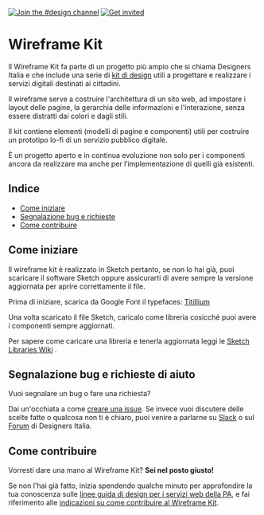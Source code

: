 [![Join the #design channel](https://img.shields.io/badge/Slack%20channel-%23design-blue.svg)](https://developersitalia.slack.com/messages/C7658JRJR/)
[![Get invited](https://slack.developers.italia.it/badge.svg)](https://slack.developers.italia.it/)

# Wireframe Kit

Il Wireframe Kit fa parte di un progetto più ampio che si chiama Designers Italia e che include una serie di [kit di design](https://designers.italia.it/kit/) utili a progettare e realizzare i servizi digitali destinati ai cittadini. 

Il wireframe serve a costruire l'architettura di un sito web, ad impostare i layout delle pagine, la gerarchia delle informazioni e l'interazione, senza essere distratti dai colori e dagli stili.

Il kit contiene elementi (modelli di pagine e componenti) utili per costruire un prototipo lo-fi di un servizio pubblico digitale. 

È un progetto aperto e in continua evoluzione non solo per i componenti ancora da realizzare ma anche per l’implementazione di quelli già esistenti.

## Indice

- [Come iniziare](#come-iniziare)
- [Segnalazione bug e richieste](#segnalazione-bug-e-richieste-di-aiuto)
- [Come contribuire](#come-contribuire)

## Come iniziare
Il wireframe kit è realizzato in Sketch pertanto, se non lo hai già, puoi scaricare il software Sketch oppure assicurarti di avere sempre la versione aggiornata per aprire correttamente il file.

Prima di iniziare, scarica da Google Font il typefaces: [Titillium](https://fonts.google.com/specimen/Titillium+Web)

Una volta scaricato il file Sketch, caricalo come libreria cosicché puoi avere i componenti sempre aggiornati.

Per sapere come caricare una libreria e tenerla aggiornata leggi le [Sketch Libraries Wiki](https://github.com/italia/design-ui-kit/wiki/Sketch-Libraries) .

## Segnalazione bug e richieste di aiuto

Vuoi segnalare un bug o fare una richiesta?

Dai un'occhiata a come [creare una issue](https://github.com/italia/design-ui-kit/blob/master/CONTRIBUTING.md#creare-una-issue). Se invece vuoi discutere delle scelte fatte o qualcosa non ti è chiaro, puoi venire a parlarne su [Slack](https://designersitalia.slack.com/messages/C7658JRJR/) o sul [Forum](https://forum.italia.it/) di Designers Italia.

## Come contribuire
Vorresti dare una mano al Wireframe Kit? **Sei nel posto giusto!**
 
Se non l'hai già fatto, inizia spendendo qualche minuto per approfondire la tua conoscenza sulle
[linee guida di design per i servizi web della PA](https://design-italia.readthedocs.io/it/stable/index.html),
e fai riferimento alle [indicazioni su come contribuire al Wireframe Kit](CONTRIBUTING.md). 
